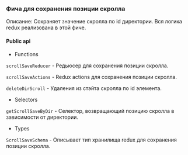 ### Фича для сохранения позиции скролла

Описание: Сохраняет значение скролла по id директории. Вся логика redux реализована в этой фиче.

#### Public api

-   Functions

`scrollSaveReducer` - Редьюсер для сохранения позиции скролла.

`scrollSaveActions` - Redux actions для сохранения позиции скролла.

`deleteDirScroll` - Удаления из стэйта скролла по id элемента.

-   Selectors

`getScrollSaveByDir` - Селектор, возвращающий позицию скролла в зависимости от директории.

-   Types

`ScrollSaveSchema` - Описывает тип хранилища redux для сохранения позиции скролла.
